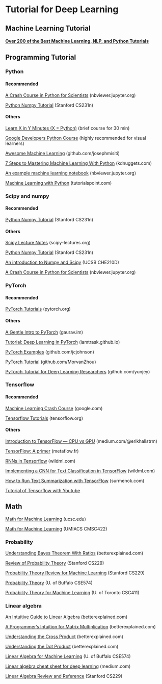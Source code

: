 # Tutorial for Deep Learning

## Machine Learning Tutorial

#### [Over 200 of the Best Machine Learning, NLP, and Python Tutorials](https://medium.com/machine-learning-in-practice/over-200-of-the-best-machine-learning-nlp-and-python-tutorials-2018-edition-dd8cf53cb7dc)

## Programming Tutorial



### Python

#### Recommended

[A Crash Course in Python for Scientists](http://nbviewer.jupyter.org/gist/rpmuller/5920182#ii.-numpy-and-scipy) \(nbviewer.jupyter.org\)

[Python Numpy Tutorial](http://cs231n.github.io/python-numpy-tutorial/) \(Stanford CS231n\)

#### Others

[Learn X in Y Minutes \(X = Python\)](http://learnxinyminutes.com/docs/python/) \(brief course for 30 min\)

[Google Developers Python Course](https://www.youtube.com/playlist?list=PLfZeRfzhgQzTMgwFVezQbnpc1ck0I6CQl) \(highly recommended for visual learners\)

[Awesome Machine Learning](https://github.com/josephmisiti/awesome-machine-learning#python) \(github.com/josephmisiti\)

[7 Steps to Mastering Machine Learning With Python](http://www.kdnuggets.com/2015/11/seven-steps-machine-learning-python.html) \(kdnuggets.com\)

[An example machine learning notebook](http://nbviewer.jupyter.org/github/rhiever/Data-Analysis-and-Machine-Learning-Projects/blob/master/example-data-science-notebook/Example%20Machine%20Learning%20Notebook.ipynb) \(nbviewer.jupyter.org\)

[Machine Learning with Python](https://www.tutorialspoint.com/machine_learning_with_python/machine_learning_with_python_quick_guide.htm) \(tutorialspoint.com\)

###  <a id="347e"></a>

### Scipy and numpy <a id="347e"></a>

#### Recommended

[Python Numpy Tutorial](http://cs231n.github.io/python-numpy-tutorial/) \(Stanford CS231n\)

#### Others

[Scipy Lecture Notes](http://www.scipy-lectures.org/) \(scipy-lectures.org\)

[Python Numpy Tutorial](http://cs231n.github.io/python-numpy-tutorial/) \(Stanford CS231n\)

[An introduction to Numpy and Scipy](https://engineering.ucsb.edu/~shell/che210d/numpy.pdf) \(UCSB CHE210D\)

[A Crash Course in Python for Scientists](http://nbviewer.jupyter.org/gist/rpmuller/5920182#ii.-numpy-and-scipy) \(nbviewer.jupyter.org\)



### PyTorch <a id="03ef"></a>

#### Recommended

[PyTorch Tutorials](http://pytorch.org/tutorials/) \(pytorch.org\)

#### Others

[A Gentle Intro to PyTorch](http://blog.gaurav.im/2017/04/24/a-gentle-intro-to-pytorch/) \(gaurav.im\)

[Tutorial: Deep Learning in PyTorch](https://iamtrask.github.io/2017/01/15/pytorch-tutorial/) \(iamtrask.github.io\)

[PyTorch Examples](https://github.com/jcjohnson/pytorch-examples) \(github.com/jcjohnson\)

[PyTorch Tutorial](https://github.com/MorvanZhou/PyTorch-Tutorial) \(github.com/MorvanZhou\)

[PyTorch Tutorial for Deep Learning Researchers](https://github.com/yunjey/pytorch-tutorial) \(github.com/yunjey\)

###  <a id="a1b6"></a>

### Tensorflow <a id="a1b6"></a>

#### Recommended

[Machine Learning Crash Course](https://developers.google.com/machine-learning/crash-course/) \(google.com\)

[Tensorflow Tutorials](https://www.tensorflow.org/tutorials/) \(tensorflow.org\)

#### Others

[Introduction to TensorFlow — CPU vs GPU](https://medium.com/@erikhallstrm/hello-world-tensorflow-649b15aed18c) \(medium.com/@erikhallstrm\)

[TensorFlow: A primer](https://blog.metaflow.fr/tensorflow-a-primer-4b3fa0978be3) \(metaflow.fr\)

[RNNs in Tensorflow](http://www.wildml.com/2016/08/rnns-in-tensorflow-a-practical-guide-and-undocumented-features/) \(wildml.com\)

[Implementing a CNN for Text Classification in TensorFlow](http://www.wildml.com/2015/12/implementing-a-cnn-for-text-classification-in-tensorflow/) \(wildml.com\)

[How to Run Text Summarization with TensorFlow](http://pavel.surmenok.com/2016/10/15/how-to-run-text-summarization-with-tensorflow/) \(surmenok.com\)

[Tutorial of Tensorflow with Youtube](https://github.com/Hvass-Labs/TensorFlow-Tutorials)

###  <a id="347e"></a>

###  <a id="347e"></a>

## Math <a id="8244"></a>

[Math for Machine Learning](https://people.ucsc.edu/~praman1/static/pub/math-for-ml.pdf) \(ucsc.edu\)

[Math for Machine Learning](http://www.umiacs.umd.edu/~hal/courses/2013S_ML/math4ml.pdf) \(UMIACS CMSC422\)

### Probability <a id="3209"></a>

[Understanding Bayes Theorem With Ratios](https://betterexplained.com/articles/understanding-bayes-theorem-with-ratios/) \(betterexplained.com\)

[Review of Probability Theory](http://cs229.stanford.edu/section/cs229-prob.pdf) \(Stanford CS229\)

[Probability Theory Review for Machine Learning](https://see.stanford.edu/materials/aimlcs229/cs229-prob.pdf) \(Stanford CS229\)

[Probability Theory](http://www.cedar.buffalo.edu/~srihari/CSE574/Chap1/Probability-Theory.pdf) \(U. of Buffalo CSE574\)

[Probability Theory for Machine Learning](http://www.cs.toronto.edu/~urtasun/courses/CSC411_Fall16/tutorial1.pdf) \(U. of Toronto CSC411\)

### Linear algebra <a id="492a"></a>

[An Intuitive Guide to Linear Algebra](https://betterexplained.com/articles/linear-algebra-guide/) \(betterexplained.com\)

[A Programmer’s Intuition for Matrix Multiplication](https://betterexplained.com/articles/matrix-multiplication/) \(betterexplained.com\)

[Understanding the Cross Product](https://betterexplained.com/articles/cross-product/) \(betterexplained.com\)

[Understanding the Dot Product](https://betterexplained.com/articles/vector-calculus-understanding-the-dot-product/) \(betterexplained.com\)

[Linear Algebra for Machine Learning](http://www.cedar.buffalo.edu/~srihari/CSE574/Chap1/LinearAlgebra.pdf) \(U. of Buffalo CSE574\)

[Linear algebra cheat sheet for deep learning](https://medium.com/towards-data-science/linear-algebra-cheat-sheet-for-deep-learning-cd67aba4526c) \(medium.com\)

[Linear Algebra Review and Reference](http://cs229.stanford.edu/section/cs229-linalg.pdf) \(Stanford CS229\)

